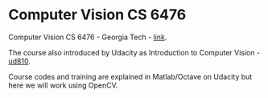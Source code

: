 # Computer Vision CS 6476
Computer Vision CS 6476 - Georgia Tech - [link](https://www.cc.gatech.edu/~hays/compvision/).

The course also introduced by Udacity as Introduction to Computer Vision - [ud810](https://www.udacity.com/course/introduction-to-computer-vision--ud810).

Course codes and training are explained in Matlab/Octave on Udacity but here we will work using OpenCV.